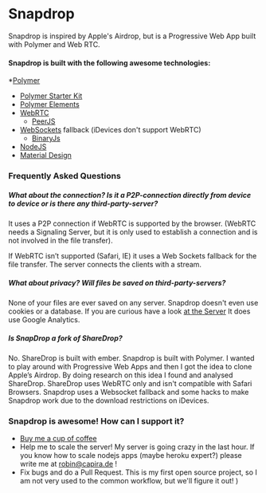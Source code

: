 # Snapdrop

Snapdrop is inspired by Apple's Airdrop, but is a Progressive Web App built with Polymer and Web RTC.

#### Snapdrop is built with the following awesome technologies:
*[Polymer](polymer-project.org)
  * [Polymer Starter Kit](https://developers.google.com/web/tools/polymer-starter-kit/)
  * [Polymer Elements](https://elements.polymer-project.org/browse)
* [WebRTC](http://webrtc.org/)
  * [PeerJS](http://peerjs.com)
* [WebSockets](http://www.websocket.org/) fallback (iDevices don't support WebRTC)
  * [BinaryJs](http://binaryjs.com/)
* [NodeJS](https://nodejs.org/en/)
* [Material Design](http://www.google.com/design/spec/material-design/introduction.html)

### Frequently Asked Questions

##### What about the connection? Is it a P2P-connection directly from device to device or is there any third-party-server?
It uses a P2P connection if WebRTC is supported by the browser. (WebRTC needs a Signaling Server, but it is only used to establish a connection and is not involved in the file transfer).

If WebRTC isn’t supported (Safari, IE) it uses a Web Sockets fallback for the file transfer. The server connects the clients with a stream.  


##### What about privacy? Will files be saved on third-party-servers?
None of your files are ever saved on any server. 
Snapdrop doesn't even use cookies or a database. If you are curious have a look [at the Server](https://github.com/capira12/snapdrop/blob/master/server/ws-server.js)
It does use Google Analytics. 

##### Is SnapDrop a fork of ShareDrop?
No. ShareDrop is built with ember. Snapdrop is built with Polymer. 
I wanted to play around with Progressive Web Apps and then I got the idea to clone Apple’s Airdrop. By doing research on this idea I found and analysed ShareDrop. 
ShareDrop uses WebRTC only and isn't compatible with Safari Browsers. Snapdrop uses a Websocket fallback and some hacks to make Snapdrop work due to the download restrictions on iDevices. 


### Snapdrop is awesome! How can I support it? 
* [Buy me a cup of coffee](https://www.paypal.com/cgi-bin/webscr?cmd=_s-xclick&hosted_button_id=FDAHZJH3228D6)
* Help me to scale the server! My server is going crazy in the last hour. If you know how to scale nodejs apps (maybe heroku expert?) please write me at robin@capira.de ! 
* Fix bugs and do a Pull Request. This is my first open source project, so I am not very used to the common workflow, but we'll figure it out!
)

